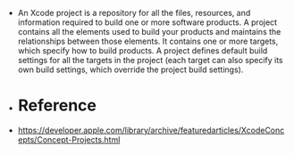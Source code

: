 - An Xcode project is a repository for all the files, resources, and information required to build one or more software products. A project contains all the elements used to build your products and maintains the relationships between those elements. It contains one or more targets, which specify how to build products. A project defines default build settings for all the targets in the project (each target can also specify its own build settings, which override the project build settings).
- # Reference
- https://developer.apple.com/library/archive/featuredarticles/XcodeConcepts/Concept-Projects.html